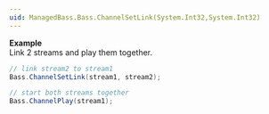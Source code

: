 ```yaml
---
uid: ManagedBass.Bass.ChannelSetLink(System.Int32,System.Int32)
---
```


**Example**  
Link 2 streams and play them together.

```csharp
// link stream2 to stream1
Bass.ChannelSetLink(stream1, stream2);

// start both streams together
Bass.ChannelPlay(stream1);
```